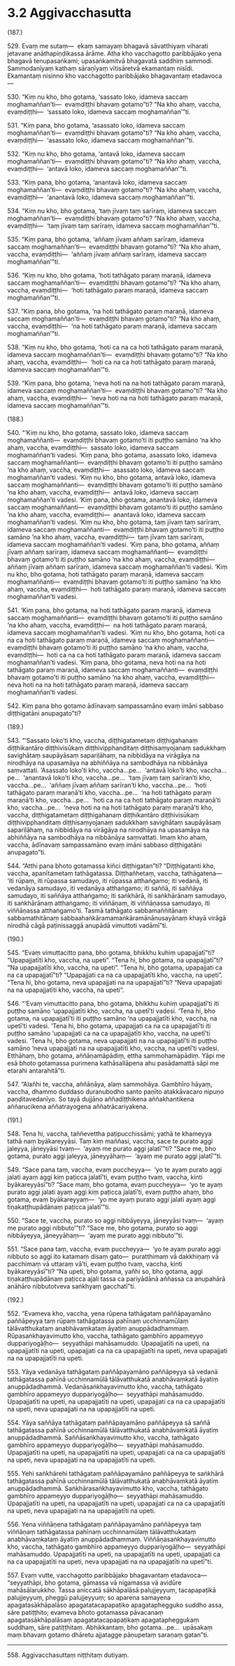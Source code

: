 # 3.2 Aggivacchasutta

(187.)

529\. Evaṃ me sutaṃ—  ekaṃ samayaṃ bhagavā sāvatthiyaṃ viharati jetavane anāthapiṇḍikassa ārāme. Atha kho vacchagotto paribbājako yena bhagavā tenupasaṅkami; upasaṅkamitvā bhagavatā saddhiṃ sammodi. Sammodanīyaṃ kathaṃ sāraṇīyaṃ vītisāretvā ekamantaṃ nisīdi. Ekamantaṃ nisinno kho vacchagotto paribbājako bhagavantaṃ etadavoca—

530\. “Kiṃ nu kho, bho gotama, ‘sassato loko, idameva saccaṃ moghamaññan’ti—  evaṃdiṭṭhi bhavaṃ gotamo”ti? “Na kho ahaṃ, vaccha, evaṃdiṭṭhi—  ‘sassato loko, idameva saccaṃ moghamaññan’”ti.

531\. “Kiṃ pana, bho gotama, ‘asassato loko, idameva saccaṃ moghamaññan’ti—  evaṃdiṭṭhi bhavaṃ gotamo”ti? “Na kho ahaṃ, vaccha, evaṃdiṭṭhi—  ‘asassato loko, idameva saccaṃ moghamaññan’”ti.

532\. “Kiṃ nu kho, bho gotama, ‘antavā loko, idameva saccaṃ moghamaññan’ti—  evaṃdiṭṭhi bhavaṃ gotamo”ti? “Na kho ahaṃ, vaccha, evaṃdiṭṭhi—  ‘antavā loko, idameva saccaṃ moghamaññan’”ti.

533\. “Kiṃ pana, bho gotama, ‘anantavā loko, idameva saccaṃ moghamaññan’ti—  evaṃdiṭṭhi bhavaṃ gotamo”ti? “Na kho ahaṃ, vaccha, evaṃdiṭṭhi—  ‘anantavā loko, idameva saccaṃ moghamaññan’”ti.

534\. “Kiṃ nu kho, bho gotama, ‘taṃ jīvaṃ taṃ sarīraṃ, idameva saccaṃ moghamaññan’ti—  evaṃdiṭṭhi bhavaṃ gotamo”ti? “Na kho ahaṃ, vaccha, evaṃdiṭṭhi—  ‘taṃ jīvaṃ taṃ sarīraṃ, idameva saccaṃ moghamaññan’”ti.

535\. “Kiṃ pana, bho gotama, ‘aññaṃ jīvaṃ aññaṃ sarīraṃ, idameva saccaṃ moghamaññan’ti—  evaṃdiṭṭhi bhavaṃ gotamo”ti? “Na kho ahaṃ, vaccha, evaṃdiṭṭhi—  ‘aññaṃ jīvaṃ aññaṃ sarīraṃ, idameva saccaṃ moghamaññan’”ti.

536\. “Kiṃ nu kho, bho gotama, ‘hoti tathāgato paraṃ maraṇā, idameva saccaṃ moghamaññan’ti—  evaṃdiṭṭhi bhavaṃ gotamo”ti? “Na kho ahaṃ, vaccha, evaṃdiṭṭhi—  ‘hoti tathāgato paraṃ maraṇā, idameva saccaṃ moghamaññan’”ti.

537\. “Kiṃ pana, bho gotama, ‘na hoti tathāgato paraṃ maraṇā, idameva saccaṃ moghamaññan’ti—  evaṃdiṭṭhi bhavaṃ gotamo”ti? “Na kho ahaṃ, vaccha, evaṃdiṭṭhi—  ‘na hoti tathāgato paraṃ maraṇā, idameva saccaṃ moghamaññan’”ti.

538\. “Kiṃ nu kho, bho gotama, ‘hoti ca na ca hoti tathāgato paraṃ maraṇā, idameva saccaṃ moghamaññan’ti—  evaṃdiṭṭhi bhavaṃ gotamo”ti? “Na kho ahaṃ, vaccha, evaṃdiṭṭhi—  ‘hoti ca na ca hoti tathāgato paraṃ maraṇā, idameva saccaṃ moghamaññan’”ti.

539\. “Kiṃ pana, bho gotama, ‘neva hoti na na hoti tathāgato paraṃ maraṇā, idameva saccaṃ moghamaññan’ti—  evaṃdiṭṭhi bhavaṃ gotamo”ti? “Na kho ahaṃ, vaccha, evaṃdiṭṭhi—  ‘neva hoti na na hoti tathāgato paraṃ maraṇā, idameva saccaṃ moghamaññan’”ti.

(188.)

540\. “‘Kiṃ nu kho, bho gotama, sassato loko, idameva saccaṃ moghamaññanti—  evaṃdiṭṭhi bhavaṃ gotamo’ti iti puṭṭho samāno ‘na kho ahaṃ, vaccha, evaṃdiṭṭhi—  sassato loko, idameva saccaṃ moghamaññan’ti vadesi. ‘Kiṃ pana, bho gotama, asassato loko, idameva saccaṃ moghamaññanti—  evaṃdiṭṭhi bhavaṃ gotamo’ti iti puṭṭho samāno ‘na kho ahaṃ, vaccha, evaṃdiṭṭhi—  asassato loko, idameva saccaṃ moghamaññan’ti vadesi. ‘Kiṃ nu kho, bho gotama, antavā loko, idameva saccaṃ moghamaññanti—  evaṃdiṭṭhi bhavaṃ gotamo’ti iti puṭṭho samāno ‘na kho ahaṃ, vaccha, evaṃdiṭṭhi—  antavā loko, idameva saccaṃ moghamaññan’ti vadesi. ‘Kiṃ pana, bho gotama, anantavā loko, idameva saccaṃ moghamaññanti—  evaṃdiṭṭhi bhavaṃ gotamo’ti iti puṭṭho samāno ‘na kho ahaṃ, vaccha, evaṃdiṭṭhi—  anantavā loko, idameva saccaṃ moghamaññan’ti vadesi. ‘Kiṃ nu kho, bho gotama, taṃ jīvaṃ taṃ sarīraṃ, idameva saccaṃ moghamaññanti—  evaṃdiṭṭhi bhavaṃ gotamo’ti iti puṭṭho samāno ‘na kho ahaṃ, vaccha, evaṃdiṭṭhi—  taṃ jīvaṃ taṃ sarīraṃ, idameva saccaṃ moghamaññan’ti vadesi. ‘Kiṃ pana, bho gotama, aññaṃ jīvaṃ aññaṃ sarīraṃ, idameva saccaṃ moghamaññanti—  evaṃdiṭṭhi bhavaṃ gotamo’ti iti puṭṭho samāno ‘na kho ahaṃ, vaccha, evaṃdiṭṭhi—  aññaṃ jīvaṃ aññaṃ sarīraṃ, idameva saccaṃ moghamaññan’ti vadesi. ‘Kiṃ nu kho, bho gotama, hoti tathāgato paraṃ maraṇā, idameva saccaṃ moghamaññanti—  evaṃdiṭṭhi bhavaṃ gotamo’ti iti puṭṭho samāno ‘na kho ahaṃ, vaccha, evaṃdiṭṭhi—  hoti tathāgato paraṃ maraṇā, idameva saccaṃ moghamaññan’ti vadesi.

541\. ‘Kiṃ pana, bho gotama, na hoti tathāgato paraṃ maraṇā, idameva saccaṃ moghamaññanti—  evaṃdiṭṭhi bhavaṃ gotamo’ti iti puṭṭho samāno ‘na kho ahaṃ, vaccha, evaṃdiṭṭhi—  na hoti tathāgato paraṃ maraṇā, idameva saccaṃ moghamaññan’ti vadesi. ‘Kiṃ nu kho, bho gotama, hoti ca na ca hoti tathāgato paraṃ maraṇā, idameva saccaṃ moghamaññanti—  evaṃdiṭṭhi bhavaṃ gotamo’ti iti puṭṭho samāno ‘na kho ahaṃ, vaccha, evaṃdiṭṭhi—  hoti ca na ca hoti tathāgato paraṃ maraṇā, idameva saccaṃ moghamaññan’ti vadesi. ‘Kiṃ pana, bho gotama, neva hoti na na hoti tathāgato paraṃ maraṇā, idameva saccaṃ moghamaññanti—  evaṃdiṭṭhi bhavaṃ gotamo’ti iti puṭṭho samāno ‘na kho ahaṃ, vaccha, evaṃdiṭṭhi—  neva hoti na na hoti tathāgato paraṃ maraṇā, idameva saccaṃ moghamaññan’ti vadesi.

542\. Kiṃ pana bho gotamo ādīnavaṃ sampassamāno evaṃ imāni sabbaso diṭṭhigatāni anupagato”ti?

(189.)

543\. “‘Sassato loko’ti kho, vaccha, diṭṭhigatametaṃ diṭṭhigahanaṃ diṭṭhikantāro diṭṭhivisūkaṃ diṭṭhivipphanditaṃ diṭṭhisaṃyojanaṃ sadukkhaṃ savighātaṃ saupāyāsaṃ sapariḷāhaṃ, na nibbidāya na virāgāya na nirodhāya na upasamāya na abhiññāya na sambodhāya na nibbānāya saṃvattati. ‘Asassato loko’ti kho, vaccha…pe…  ‘antavā loko’ti kho, vaccha…pe…  ‘anantavā loko’ti kho, vaccha…pe…  ‘taṃ jīvaṃ taṃ sarīran’ti kho, vaccha…pe…  ‘aññaṃ jīvaṃ aññaṃ sarīran’ti kho, vaccha…pe…  ‘hoti tathāgato paraṃ maraṇā’ti kho, vaccha…pe…  ‘na hoti tathāgato paraṃ maraṇā’ti kho, vaccha…pe…  ‘hoti ca na ca hoti tathāgato paraṃ maraṇā’ti kho, vaccha…pe…  ‘neva hoti na na hoti tathāgato paraṃ maraṇā’ti kho, vaccha, diṭṭhigatametaṃ diṭṭhigahanaṃ diṭṭhikantāro diṭṭhivisūkaṃ diṭṭhivipphanditaṃ diṭṭhisaṃyojanaṃ sadukkhaṃ savighātaṃ saupāyāsaṃ sapariḷāhaṃ, na nibbidāya na virāgāya na nirodhāya na upasamāya na abhiññāya na sambodhāya na nibbānāya saṃvattati. Imaṃ kho ahaṃ, vaccha, ādīnavaṃ sampassamāno evaṃ imāni sabbaso diṭṭhigatāni anupagato”ti.

544\. “Atthi pana bhoto gotamassa kiñci diṭṭhigatan”ti? “Diṭṭhigatanti kho, vaccha, apanītametaṃ tathāgatassa. Diṭṭhañhetaṃ, vaccha, tathāgatena—  ‘iti rūpaṃ, iti rūpassa samudayo, iti rūpassa atthaṅgamo; iti vedanā, iti vedanāya samudayo, iti vedanāya atthaṅgamo; iti saññā, iti saññāya samudayo, iti saññāya atthaṅgamo; iti saṅkhārā, iti saṅkhārānaṃ samudayo, iti saṅkhārānaṃ atthaṅgamo; iti viññāṇaṃ, iti viññāṇassa samudayo, iti viññāṇassa atthaṅgamo’ti. Tasmā tathāgato sabbamaññitānaṃ sabbamathitānaṃ sabbaahaṅkāramamaṅkāramānānusayānaṃ khayā virāgā nirodhā cāgā paṭinissaggā anupādā vimuttoti vadāmī”ti.

(190.)

545\. “Evaṃ vimuttacitto pana, bho gotama, bhikkhu kuhiṃ upapajjatī”ti? “Upapajjatīti kho, vaccha, na upeti”. “Tena hi, bho gotama, na upapajjatī”ti? “Na upapajjatīti kho, vaccha, na upeti”. “Tena hi, bho gotama, upapajjati ca na ca upapajjatī”ti? “Upapajjati ca na ca upapajjatīti kho, vaccha, na upeti”. “Tena hi, bho gotama, neva upapajjati na na upapajjatī”ti? “Neva upapajjati na na upapajjatīti kho, vaccha, na upeti”.

546\. “‘Evaṃ vimuttacitto pana, bho gotama, bhikkhu kuhiṃ upapajjatī’ti iti puṭṭho samāno ‘upapajjatīti kho, vaccha, na upetī’ti vadesi. ‘Tena hi, bho gotama, na upapajjatī’ti iti puṭṭho samāno ‘na upapajjatīti kho, vaccha, na upetī’ti vadesi. ‘Tena hi, bho gotama, upapajjati ca na ca upapajjatī’ti iti puṭṭho samāno ‘upapajjati ca na ca upapajjatīti kho, vaccha, na upetī’ti vadesi. ‘Tena hi, bho gotama, neva upapajjati na na upapajjatī’ti iti puṭṭho samāno ‘neva upapajjati na na upapajjatīti kho, vaccha, na upetī’ti vadesi. Etthāhaṃ, bho gotama, aññāṇamāpādiṃ, ettha sammohamāpādiṃ. Yāpi me esā bhoto gotamassa purimena kathāsallāpena ahu pasādamattā sāpi me etarahi antarahitā”ti.

547\. “Alañhi te, vaccha, aññāṇāya, alaṃ sammohāya. Gambhīro hāyaṃ, vaccha, dhammo duddaso duranubodho santo paṇīto atakkāvacaro nipuṇo paṇḍitavedanīyo. So tayā dujjāno aññadiṭṭhikena aññakhantikena aññarucikena aññatrayogena aññatrācariyakena.

(191.)

548\. Tena hi, vaccha, taññevettha paṭipucchissāmi; yathā te khameyya tathā naṃ byākareyyāsi. Taṃ kiṃ maññasi, vaccha, sace te purato aggi jaleyya, jāneyyāsi tvaṃ—  ‘ayaṃ me purato aggi jalatī’”ti? “Sace me, bho gotama, purato aggi jaleyya, jāneyyāhaṃ—  ‘ayaṃ me purato aggi jalatī’”ti.

549\. “Sace pana taṃ, vaccha, evaṃ puccheyya—  ‘yo te ayaṃ purato aggi jalati ayaṃ aggi kiṃ paṭicca jalatī’ti, evaṃ puṭṭho tvaṃ, vaccha, kinti byākareyyāsī”ti? “Sace maṃ, bho gotama, evaṃ puccheyya—  ‘yo te ayaṃ purato aggi jalati ayaṃ aggi kiṃ paṭicca jalatī’ti, evaṃ puṭṭho ahaṃ, bho gotama, evaṃ byākareyyaṃ—  ‘yo me ayaṃ purato aggi jalati ayaṃ aggi tiṇakaṭṭhupādānaṃ paṭicca jalatī’”ti.

550\. “Sace te, vaccha, purato so aggi nibbāyeyya, jāneyyāsi tvaṃ—  ‘ayaṃ me purato aggi nibbuto’”ti? “Sace me, bho gotama, purato so aggi nibbāyeyya, jāneyyāhaṃ—  ‘ayaṃ me purato aggi nibbuto’”ti.

551\. “Sace pana taṃ, vaccha, evaṃ puccheyya—  ‘yo te ayaṃ purato aggi nibbuto so aggi ito katamaṃ disaṃ gato—  puratthimaṃ vā dakkhiṇaṃ vā pacchimaṃ vā uttaraṃ vā’ti, evaṃ puṭṭho tvaṃ, vaccha, kinti byākareyyāsī”ti? “Na upeti, bho gotama, yañhi so, bho gotama, aggi tiṇakaṭṭhupādānaṃ paṭicca ajali tassa ca pariyādānā aññassa ca anupahārā anāhāro nibbutotveva saṅkhyaṃ gacchatī”ti.

(192.)

552\. “Evameva kho, vaccha, yena rūpena tathāgataṃ paññāpayamāno paññāpeyya taṃ rūpaṃ tathāgatassa pahīnaṃ ucchinnamūlaṃ tālāvatthukataṃ anabhāvaṃkataṃ āyatiṃ anuppādadhammaṃ. Rūpasaṅkhayavimutto kho, vaccha, tathāgato gambhīro appameyyo duppariyogāḷho—  seyyathāpi mahāsamuddo. Upapajjatīti na upeti, na upapajjatīti na upeti, upapajjati ca na ca upapajjatīti na upeti, neva upapajjati na na upapajjatīti na upeti.

553\. Yāya vedanāya tathāgataṃ paññāpayamāno paññāpeyya sā vedanā tathāgatassa pahīnā ucchinnamūlā tālāvatthukatā anabhāvaṃkatā āyatiṃ anuppādadhammā. Vedanāsaṅkhayavimutto kho, vaccha, tathāgato gambhīro appameyyo duppariyogāḷho—  seyyathāpi mahāsamuddo. Upapajjatīti na upeti, na upapajjatīti na upeti, upapajjati ca na ca upapajjatīti na upeti, neva upapajjati na na upapajjatīti na upeti.

554\. Yāya saññāya tathāgataṃ paññāpayamāno paññāpeyya sā saññā tathāgatassa pahīnā ucchinnamūlā tālāvatthukatā anabhāvaṃkatā āyatiṃ anuppādadhammā. Saññāsaṅkhayavimutto kho, vaccha, tathāgato gambhīro appameyyo duppariyogāḷho—  seyyathāpi mahāsamuddo. Upapajjatīti na upeti, na upapajjatīti na upeti, upapajjati ca na ca upapajjatīti na upeti, neva upapajjati na na upapajjatīti na upeti.

555\. Yehi saṅkhārehi tathāgataṃ paññāpayamāno paññāpeyya te saṅkhārā tathāgatassa pahīnā ucchinnamūlā tālāvatthukatā anabhāvaṃkatā āyatiṃ anuppādadhammā. Saṅkhārasaṅkhayavimutto kho, vaccha, tathāgato gambhīro appameyyo duppariyogāḷho—  seyyathāpi mahāsamuddo. Upapajjatīti na upeti, na upapajjatīti na upeti, upapajjati ca na ca upapajjatīti na upeti, neva upapajjati na na upapajjatīti na upeti.

556\. Yena viññāṇena tathāgataṃ paññāpayamāno paññāpeyya taṃ viññāṇaṃ tathāgatassa pahīnaṃ ucchinnamūlaṃ tālāvatthukataṃ anabhāvaṃkataṃ āyatiṃ anuppādadhammaṃ. Viññāṇasaṅkhayavimutto kho, vaccha, tathāgato gambhīro appameyyo duppariyogāḷho—  seyyathāpi mahāsamuddo. Upapajjatīti na upeti, na upapajjatīti na upeti, upapajjati ca na ca upapajjatīti na upeti, neva upapajjati na na upapajjatīti na upetī”ti.

557\. Evaṃ vutte, vacchagotto paribbājako bhagavantaṃ etadavoca—  “seyyathāpi, bho gotama, gāmassa vā nigamassa vā avidūre mahāsālarukkho. Tassa aniccatā sākhāpalāsā palujjeyyuṃ, tacapapaṭikā palujjeyyuṃ, pheggū palujjeyyuṃ; so aparena samayena apagatasākhāpalāso apagatatacapapaṭiko apagataphegguko suddho assa, sāre patiṭṭhito; evameva bhoto gotamassa pāvacanaṃ apagatasākhāpalāsaṃ apagatatacapapaṭikaṃ apagatapheggukaṃ suddhaṃ, sāre patiṭṭhitaṃ. Abhikkantaṃ, bho gotama…pe…  upāsakaṃ maṃ bhavaṃ gotamo dhāretu ajjatagge pāṇupetaṃ saraṇaṃ gatan”ti.

---

558\. Aggivacchasuttaṃ niṭṭhitaṃ dutiyaṃ.
